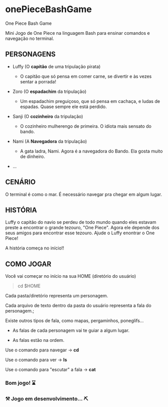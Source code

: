 # onePieceBashGame

One Piece Bash Game

Mini Jogo de One Piece na linguagem Bash para ensinar comandos e navegação no terminal.

## PERSONAGENS

- Luffy (O **capitão** de uma tripulação pirata)

  - O capitão que só pensa em comer carne, se divertir e às vezes sentar a porrada!
  
- Zoro (O **espadachim** da tripulação)

  - Um espadachim preguiçoso, que só pensa em cachaça, e ludas de espadas. Quase sempre ele está perdido.

- Sanji (O **cozinheiro** da tripulação)

  - O cozinheiro mulherengo de primeira. O idiota mais sensato do bando.

- Nami (A **Navegadora** da tripulação)

  - A gata ladra, Nami. Agora é a navegadora do Bando. Ela gosta muito de dinheiro.

- ...

## CENÁRIO

O terminal é como o mar. É necessário navegar pra chegar em algum lugar.

## HISTÓRIA

Luffy o capitão do navio se perdeu de todo mundo quando eles estavam preste a encontrar o grande tezouro, "One Piece". Agora ele depende dos seus amigos para encontrar esse tezouro. Ajude o Luffy enontrar o One Piece!

A história começa no início!!

## COMO JOGAR

Você vai começar no início na sua HOME (diretório do usuário)

> cd $HOME

Cada pasta/diretório representa um personagem.

Cada arquivo de texto dentro da pasta do usuário representa a fala do personagem.;

Existe outros tipos de fala, como mapas, pergaminhos, poneglifs...

- As falas de cada personagem vai te guiar a algum lugar.

- As falas estão na ordem.

Use o comando para navegar -> **cd**

Use o comando para ver -> **ls**

Use o comando para "escutar" a fala -> **cat**

### Bom jogo! ⌛

### ⚒️ Jogo em desenvolvimento... ⛏️
